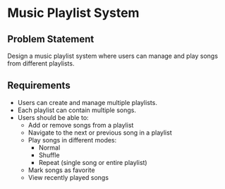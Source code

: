   
#  Music Playlist System 

##  Problem Statement

Design a music playlist system where users can manage and play songs from different playlists.

##  Requirements

- Users can create and manage multiple playlists.
- Each playlist can contain multiple songs.
- Users should be able to:
  - Add or remove songs from a playlist
  - Navigate to the next or previous song in a playlist
  - Play songs in different modes:
    - Normal
    - Shuffle
    - Repeat (single song or entire playlist)
  - Mark songs as favorite
  - View recently played songs


